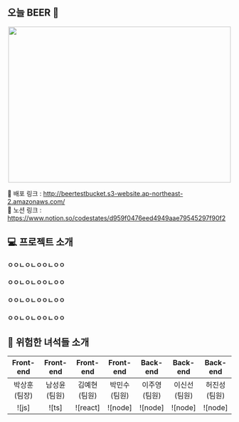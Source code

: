 ## 오늘 BEER 🍺<br>
<p align="center"><img src="https://user-images.githubusercontent.com/80693049/205887789-3ce8d58d-3f3b-4a0e-ad7d-f26669815821.png" width="500" height="350"></p>

🔗 배포 링크 : http://beertestbucket.s3-website.ap-northeast-2.amazonaws.com/<br>
🔗 노션 링크 : https://www.notion.so/codestates/d959f0476eed4949aae79545297f90f2<br>

## 💻 프로젝트 소개
#### ㅇㅇㄴㅇㄴㅇㅇㄴㅇㅇ
#### ㅇㅇㄴㅇㄴㅇㅇㄴㅇㅇ
#### ㅇㅇㄴㅇㄴㅇㅇㄴㅇㅇ
#### ㅇㅇㄴㅇㄴㅇㅇㄴㅇㅇ
## 🤬 위험한 녀석들 소개
|Front-end|Front-end|Front-end|Front-end|Back-end|Back-end|Back-end|
|:---:|:---:|:---:|:---:|:---:|:---:|:---:|
|박상훈(팀장)|남성윤(팀원)|김예현(팀원)|박민수(팀원)|이주영(팀원)|이신선(팀원)|허진성(팀원)|
|   ![js]     |   ![ts]     | ![react]     | ![node]      | ![node]     | ![node]     | ![node]     |
